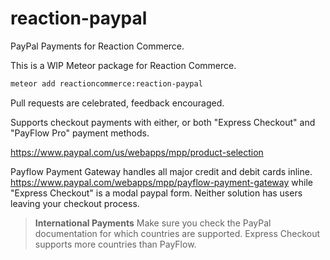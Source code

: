 reaction-paypal
=============

PayPal Payments for Reaction Commerce.

This is a WIP Meteor package for Reaction Commerce.

```bash
meteor add reactioncommerce:reaction-paypal
```

Pull requests are celebrated, feedback encouraged.

Supports checkout payments with either, or both "Express Checkout" and "PayFlow Pro" payment methods.

https://www.paypal.com/us/webapps/mpp/product-selection

Payflow Payment Gateway handles all major credit and debit cards inline. https://www.paypal.com/webapps/mpp/payflow-payment-gateway while "Express Checkout" is a modal paypal form.  Neither solution has users leaving your checkout process.

> **International Payments** Make sure you check the PayPal documentation for which countries are supported. Express Checkout supports more countries than PayFlow.





